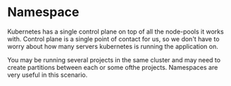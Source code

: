 # Namespace

Kubernetes has a single control plane on top of all the node-pools it works with. Control plane is a single point of contact for us, so we don't have to worry about how many servers kubernetes is running the application on.

You may be running several projects in the same cluster and may need to create partitions between each or some ofthe projects. Namespaces are very useful in this scenario.

